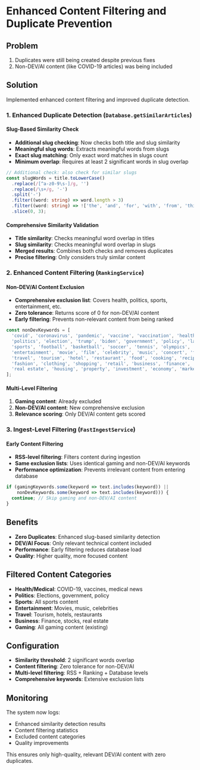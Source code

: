 # Enhanced Content Filtering and Duplicate Prevention

## Problem
1. Duplicates were still being created despite previous fixes
2. Non-DEV/AI content (like COVID-19 articles) was being included

## Solution
Implemented enhanced content filtering and improved duplicate detection.

### 1. Enhanced Duplicate Detection (`Database.getSimilarArticles`)

#### Slug-Based Similarity Check
- **Additional slug checking**: Now checks both title and slug similarity
- **Meaningful slug words**: Extracts meaningful words from slugs
- **Exact slug matching**: Only exact word matches in slugs count
- **Minimum overlap**: Requires at least 2 significant words in slug overlap

```typescript
// Additional check: also check for similar slugs
const slugWords = title.toLowerCase()
  .replace(/[^a-z0-9\s-]/g, '')
  .replace(/\s+/g, '-')
  .split('-')
  .filter((word: string) => word.length > 3)
  .filter((word: string) => !['the', 'and', 'for', 'with', 'from', 'this', 'that', 'are', 'was', 'were', 'have', 'has', 'had', 'will', 'would', 'could', 'should', 'may', 'might', 'can', 'must', 'shall'].includes(word))
  .slice(0, 3);
```

#### Comprehensive Similarity Validation
- **Title similarity**: Checks meaningful word overlap in titles
- **Slug similarity**: Checks meaningful word overlap in slugs
- **Merged results**: Combines both checks and removes duplicates
- **Precise filtering**: Only considers truly similar content

### 2. Enhanced Content Filtering (`RankingService`)

#### Non-DEV/AI Content Exclusion
- **Comprehensive exclusion list**: Covers health, politics, sports, entertainment, etc.
- **Zero tolerance**: Returns score of 0 for non-DEV/AI content
- **Early filtering**: Prevents non-relevant content from being ranked

```typescript
const nonDevKeywords = [
  'covid', 'coronavirus', 'pandemic', 'vaccine', 'vaccination', 'health', 'medical',
  'politics', 'election', 'trump', 'biden', 'government', 'policy', 'law', 'legal',
  'sports', 'football', 'basketball', 'soccer', 'tennis', 'olympics', 'championship',
  'entertainment', 'movie', 'film', 'celebrity', 'music', 'concert', 'festival',
  'travel', 'tourism', 'hotel', 'restaurant', 'food', 'cooking', 'recipe',
  'fashion', 'clothing', 'shopping', 'retail', 'business', 'finance', 'stock',
  'real estate', 'housing', 'property', 'investment', 'economy', 'market'
];
```

#### Multi-Level Filtering
1. **Gaming content**: Already excluded
2. **Non-DEV/AI content**: New comprehensive exclusion
3. **Relevance scoring**: Only DEV/AI content gets scored

### 3. Ingest-Level Filtering (`FastIngestService`)

#### Early Content Filtering
- **RSS-level filtering**: Filters content during ingestion
- **Same exclusion lists**: Uses identical gaming and non-DEV/AI keywords
- **Performance optimization**: Prevents irrelevant content from entering database

```typescript
if (gamingKeywords.some(keyword => text.includes(keyword)) || 
    nonDevKeywords.some(keyword => text.includes(keyword))) {
  continue; // Skip gaming and non-DEV/AI content
}
```

## Benefits
- **Zero Duplicates**: Enhanced slug-based similarity detection
- **DEV/AI Focus**: Only relevant technical content included
- **Performance**: Early filtering reduces database load
- **Quality**: Higher quality, more focused content

## Filtered Content Categories
- **Health/Medical**: COVID-19, vaccines, medical news
- **Politics**: Elections, government, policy
- **Sports**: All sports content
- **Entertainment**: Movies, music, celebrities
- **Travel**: Tourism, hotels, restaurants
- **Business**: Finance, stocks, real estate
- **Gaming**: All gaming content (existing)

## Configuration
- **Similarity threshold**: 2 significant words overlap
- **Content filtering**: Zero tolerance for non-DEV/AI
- **Multi-level filtering**: RSS + Ranking + Database levels
- **Comprehensive keywords**: Extensive exclusion lists

## Monitoring
The system now logs:
- Enhanced similarity detection results
- Content filtering statistics
- Excluded content categories
- Quality improvements

This ensures only high-quality, relevant DEV/AI content with zero duplicates.
